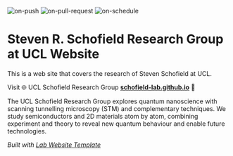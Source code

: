 
  ![on-push](../../actions/workflows/on-push.yaml/badge.svg)
  ![on-pull-request](../../actions/workflows/on-pull-request.yaml/badge.svg)
  ![on-schedule](../../actions/workflows/on-schedule.yaml/badge.svg)

  # Steven R. Schofield Research Group at UCL Website



  This is a web site that covers the research of Steven Schofield at UCL.
  
  Visit 🌐 UCL Schofield Research Group **[schofield-lab.github.io](https://schofield-lab.github.io)** 🚀

  The UCL Schofield Research Group explores quantum nanoscience with scanning tunnelling microscopy (STM) and complementary techniques. We study semiconductors and 2D materials atom by atom, combining experiment and theory to reveal new quantum behaviour and enable future technologies.

  _Built with [Lab Website Template](https://greene-lab.gitbook.io/lab-website-template-docs)_
